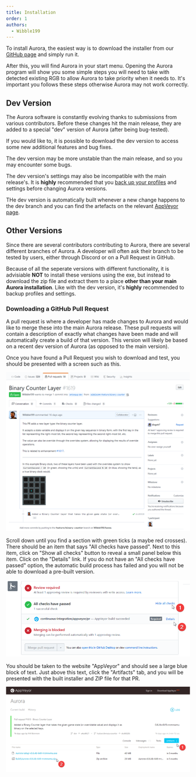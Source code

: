 ```yaml
---
title: Installation
order: 1
authors:
  - Wibble199
---
```


To install Aurora, the easiest way is to download the installer from our [GitHub page](https://github.com/antonpup/Aurora/releases) and simply run it.

After this, you will find Aurora in your start menu. Opening the Aurora program will show you some simple steps you will need to take with detected existing RGB to allow Aurora to take priority when it needs to. It's important you follows these steps otherwise Aurora may not work correctly.

## Dev Version

The Aurora software is constantly evolving thanks to submissions from various contributors. Before these changes hit the main release, they are added to a special "dev" version of Aurora (after being bug-tested).

If you would like to, it is possible to download the dev version to access some new additional features and bug fixes.

<span class="alert warning">The dev version may be more unstable than the main release, and so you may encounter some bugs.</span>

<span class="alert warning">The dev version's settings may also be incompatible with the main release's. It is **highly** recommended that you [back up your profiles](../basic-topics/user-data.html#taking-a-backup) and settings before changing Aurora versions.</span>

THe dev version is automatically built whenever a new change happens to the dev branch and you can find the artefacts on the relevant [AppVeyor page](https://ci.appveyor.com/project/antonpup/aurora/branch/dev/artifacts).

## Other Versions

Since there are several contributors contributing to Aurora, there are several different branches of Aurora. A developer will often ask their branch to be tested by users, either through Discord or on a Pull Request in GitHub.

Because of all the seperate versions with different functionality, it is advisiable **NOT** to install these versions using the exe, but instead to download the zip file and extract them to a place **other than your main Aurora installation**. Like with the dev version, it's **highly** recommended to backup profiles and settings.

### Downloading a GitHub Pull Request

A pull request is where a developer has made changes to Aurora and would like to merge these into the main Aurora release. These pull requests will contain a description of exactly what changes have been made and will automatically create a build of that version. This version will likely be based on a recent dev version of Aurora (as opposed to the main version).

Once you have found a Pull Request you wish to download and test, you should be presented with a screen such as this.

![PR GitHub page](../../assets/img/docs/gh-pr-1.png)

Scroll down until you find a section with green ticks (a maybe red crosses). There should be an item that says "All checks have passed". Next to this item, click on "Show all checks" button to reveal a small panel below this item. Click on the "Details" link. If you do not have an "All checks have passed" option, the automatic build process has failed and you will not be able to download a pre-built version.

![The panel that will take you to the build artefacts](../../assets/img/docs/gh-pr-2.png)

You should be taken to the website "AppVeyor" and should see a large blue block of text. Just above this text, click the "Artifacts" tab, and you will be presented with the built installer and ZIP file for that PR.

![The download link for the artefacts](../../assets/img/docs/appveyor-pr-1.png)